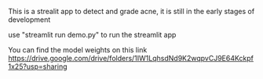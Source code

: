 This is a strealit app to detect and grade acne, it is still in the early stages of development

use "streamlit run demo.py" to run the streamlit app

You can find the model weights on this link https://drive.google.com/drive/folders/1IW1LqhsdNd9K2wqpvCJ9E64Kckpf1x25?usp=sharing

